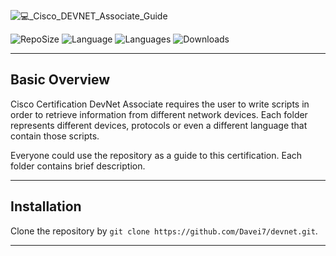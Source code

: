 ![💻_Cisco_DEVNET_Associate_Guide](https://user-images.githubusercontent.com/49377281/161389787-3b43e062-e3e6-4095-b03c-6044477e731f.png)

![RepoSize](https://img.shields.io/github/repo-size/davei7/devnet) ![Language](https://img.shields.io/github/languages/top/davei7/devnet) ![Languages](https://img.shields.io/github/languages/count/davei7/devnet) ![Downloads](https://img.shields.io/github/downloads/davei7/devnet/total)

* * *

## Basic Overview

Cisco Certification DevNet Associate requires the user to write scripts in order to retrieve information from different network devices. Each folder represents different devices, protocols or even a different language that contain those scripts.

Everyone could use the repository as a guide to this certification. Each folder contains brief description.

* * *

## Installation

Clone the repository by ```git clone https://github.com/Davei7/devnet.git```.

* * *
